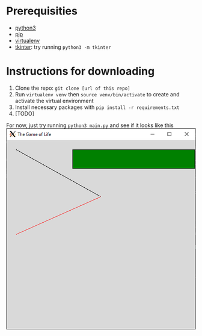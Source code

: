 # Prerequisities
- [python3](https://docs.python.org/3/using/index.html)
- [pip](https://pip.pypa.io/en/stable/installing/)
- [virtualenv](https://virtualenv.pypa.io/en/latest/installation/)
- [tkinter](https://stackoverflow.com/questions/39928710/why-is-there-no-tkinter-distribution-found): try running `python3 -m tkinter`

# Instructions for downloading
1. Clone the repo: `git clone [url of this repo]`
2. Run `virtualenv venv` then `source venv/bin/activate` to create and activate the virtual environment
3. Install necessary packages with `pip install -r requirements.txt`
4. [TODO]

For now, just try running `python3 main.py` and see if it looks like this
![desired output](test.png)